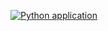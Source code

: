 [![Python application](https://github.com/Frorozcoloa/GBM/actions/workflows/python-app.yml/badge.svg)](https://github.com/Frorozcoloa/GBM/actions/workflows/python-app.yml)
